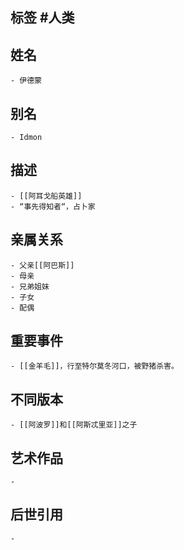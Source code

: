 ## 标签  #人类
## 姓名
	- 伊德蒙
## 别名
	- Idmon
## 描述
	- [[阿耳戈船英雄]]
	- “事先得知者“，占卜家
## 亲属关系
	- 父亲[[阿巴斯]]
	- 母亲
	- 兄弟姐妹
	- 子女
	- 配偶
## 重要事件
	- [[金羊毛]]，行至特尔莫冬河口，被野猪杀害。
## 不同版本
	- [[阿波罗]]和[[阿斯忒里亚]]之子
## 艺术作品
	-
## 后世引用
	-
